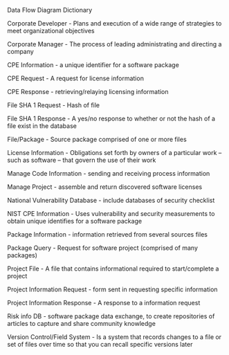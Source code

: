 Data Flow Diagram Dictionary

Corporate Developer - Plans and execution of a wide range of strategies to meet organizational objectives

Corporate Manager - The process of leading administrating and directing a company

CPE Information - a unique identifier for a software package

CPE Request - A request for license information

CPE Response - retrieving/relaying licensing information



File SHA 1 Request - Hash of file

File SHA 1 Response - A yes/no response to whether or not the hash of a file exist in the database

File/Package - Source package comprised of one or more files

License Information - Obligations set forth by owners of a particular work – such as software – that govern the use of their work

Manage Code Information - sending and receiving process information

Manage Project - assemble and return discovered software licenses

National Vulnerability Database - include databases of security checklist

NIST CPE Information - Uses vulnerability and security measurements to obtain unique identifies for a software package

Package Information - information retrieved from several sources files

Package Query - Request for software project (comprised of many packages)

Project File - A file that contains informational required to start/complete a project

Project Information Request - form sent in requesting specific information

Project Information Response - A response to a information request

Risk info DB - software package data exchange, to create repositories of articles to capture and share community knowledge

Version Control/Field System - Is a system that records changes to a file or set of files over time so that you can recall specific versions later
